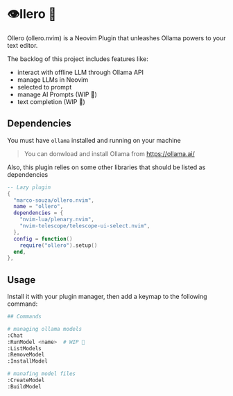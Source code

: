# 👁️llero 🦙

Ollero (ollero.nvim) is a Neovim Plugin that unleashes Ollama powers to your
text editor.

The backlog of this project includes features like:

- interact with offline LLM through Ollama API
- manage LLMs in Neovim
- selected to prompt
- manage AI Prompts (WIP 🚧)
- text completion (WIP 🚧)

## Dependencies

You must have `ollama` installed and running on your machine

> You can donwload and install Ollama from https://ollama.ai/

Also, this plugin relies on some other libraries that should be listed as
dependencies

```lua
-- Lazy plugin
{
  "marco-souza/ollero.nvim",
  name = "ollero",
  dependencies = {
    "nvim-lua/plenary.nvim",
    "nvim-telescope/telescope-ui-select.nvim",
  },
  config = function()
    require("ollero").setup()
  end,
},
```

## Usage

Install it with your plugin manager, then add a keymap to the following command:

```sh
## Commands

# managing ollama models
:Chat
:RunModel <name>  # WIP 🚧
:ListModels
:RemoveModel
:InstallModel

# manafing model files
:CreateModel
:BuildModel
```
